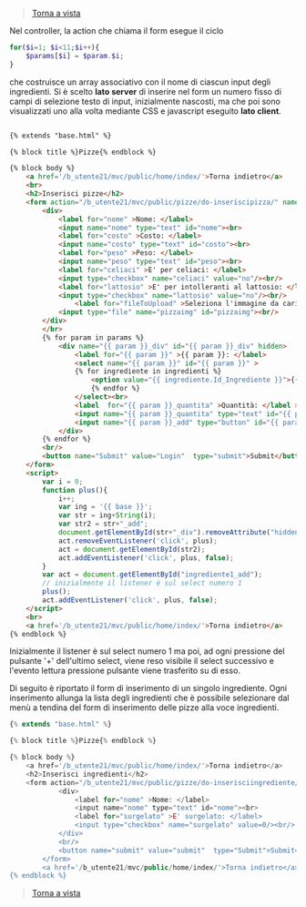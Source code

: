 >[Torna a vista](view.md) 


Nel controller, la action che chiama il form esegue il ciclo 
```PHP
for($i=1; $i<11;$i++){
	$params[$i] = $param.$i;
}
```
che costruisce un array associativo con il nome di ciascun input degli ingredienti. Si è scelto **lato server** di inserire nel form un numero fisso di campi di selezione testo di input, inizialmente nascosti, ma che poi sono visualizzati uno alla volta mediante CSS e javascript eseguito **lato client**.

```HTML

{% extends "base.html" %}

{% block title %}Pizze{% endblock %}

{% block body %}
    <a href='/b_utente21/mvc/public/home/index/'>Torna indietro</a>
    <br>
    <h2>Inserisci pizze</h2>
    <form action="/b_utente21/mvc/public/pizze/do-inseriscipizza/" name="Pizze_Form" method="post" enctype="multipart/form-data">
		<div>
			<label for="nome" >Nome: </label>
			<input name="nome" type="text" id="nome"><br>
			<label for="costo" >Costo: </label>
			<input name="costo" type="text" id="costo"><br>
			<label for="peso" >Peso: </label>
			<input name="peso" type="text" id="peso"><br>
			<label for="celiaci" >E' per celiaci: </label>
			<input type="checkbox" name="celiaci" value="no"/><br/>
			<label for="lattosio" >E' per intolleranti al lattosio: </label>
			<input type="checkbox" name="lattosio" value="no"/><br/>
		        <label for="fileToUpload" >Seleziona l'immagine da caricare: </label>
			<input type="file" name="pizzaimg" id="pizzaimg"><br/>
		</div>
		</br>
	   	{% for param in params %}
			<div name="{{ param }}_div" id="{{ param }}_div" hidden>
				<label for="{{ param }}" >{{ param }}: </label>
				<select name="{{ param }}" id="{{ param }}" >
				{% for ingrediente in ingredienti %} 
					<option value="{{ ingrediente.Id_Ingrediente }}">{{ ingrediente.Nome }}</option>
			    	{% endfor %}
				</select><br>
				<label  for="{{ param }}_quantita" >Quantità: </label >
				<input name="{{ param }}_quantita" type="text" id="{{ param }}_quantita" >
				<input name="{{ param }}_add" type="button" id="{{ param }}_add" value="+" >
			</div>
		{% endfor %}
		<br/>
		<button name="Submit" value="Login"  type="submit">Submit</button>
	</form>
	<script>
	    var i = 0;
	    function plus(){
	        i++;
	        var ing = '{{ base }}';
	        var str = ing+String(i);
	        var str2 = str+"_add";
	        document.getElementById(str+"_div").removeAttribute("hidden");
	        act.removeEventListener('click', plus);
	        act = document.getElementById(str2);
	        act.addEventListener('click', plus, false);
	    }
	    var act = document.getElementById("ingrediente1_add");
	    // inizialmente il listener è sul select numero 1
	    plus();
	    act.addEventListener('click', plus, false);
	</script>
	<br>
	<a href='/b_utente21/mvc/public/home/index/'>Torna indietro</a>
{% endblock %}

```
Inizialmente il listener è sul select numero 1 ma poi, ad ogni pressione del pulsante '+' dell'ultimo select, viene reso visibile il select successivo e l'evento lettura pressione pulsante viene trasferito su di esso.

Di seguito è riportato il form di inserimento di un singolo ingrediente. Ogni inserimento allunga la lista degli ingredienti che è possibile selezionare dal menù a tendina del form di inserimento delle pizze alla voce ingredienti.
```PHP
{% extends "base.html" %}

{% block title %}Pizze{% endblock %}

{% block body %}
    <a href='/b_utente21/mvc/public/home/index/'>Torna indietro</a>
    <h2>Inserisci ingredienti</h2>
    <form action="/b_utente21/mvc/public/pizze/do-inserisciingrediente/" method="post" name="ingredienti_Form">
			<div>
				<label for="nome" >Nome: </label>
				<input name="nome" type="text" id="nome"><br>
				<label for="surgelato" >E' surgelato: </label>
				<input type="checkbox" name="surgelato" value=0/><br/>
			</div>
			<br/>
			<button name="submit" value="submit"  type="Submit">Submit</button>
		</form>
		<a href='/b_utente21/mvc/public/home/index/'>Torna indietro</a>
{% endblock %}
```

>[Torna a vista](view.md) 
